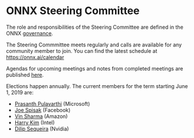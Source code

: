 # ONNX Steering Committee

The role and responsibilities of the Steering Committee are defined in the ONNX [governance](https://github.com/onnx/onnx/tree/master/community#steering-committee).

The Steering Commmittee meets regularly and calls are available for any community member to join. You can find the latest schedule at https://onnx.ai/calendar

Agendas for upcoming meetings and notes from completed meetings are published [here](meeting-notes).

Elections happen annually. The current members for the term starting June 1, 2019 are:
* [Prasanth Pulavarthi](https://github.com/prasanthpul) (Microsoft)
* [Joe Spisak](https://github.com/jspisak) (Facebook)
* [Vin Sharma](https://github.com/ciphr) (Amazon)
* [Harry Kim](https://github.com/harryskim) (Intel)
* [Dilip Sequeira](https://github.com/DilipSequeira) (Nvidia)

